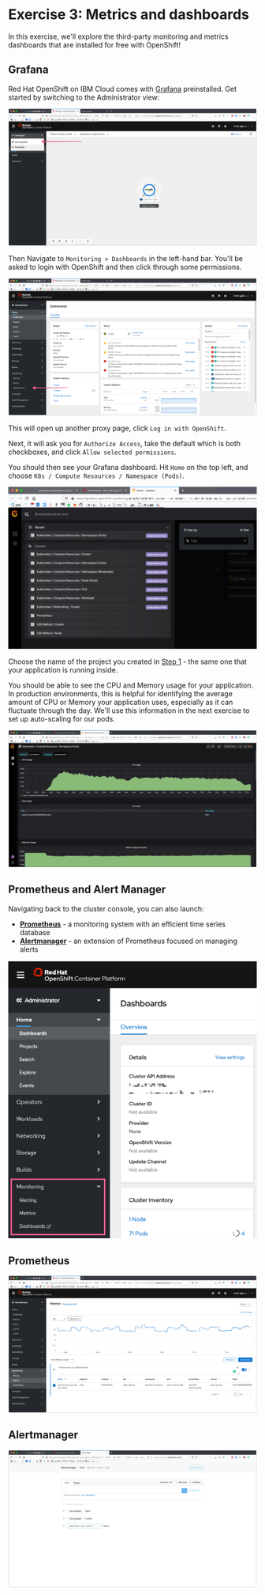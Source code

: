# Exercise 3: Metrics and dashboards

In this exercise, we'll explore the third-party monitoring and metrics dashboards that are installed for free with OpenShift!

## Grafana

Red Hat OpenShift on IBM Cloud comes with [Grafana](https://grafana.com/) preinstalled. Get started by switching to the Administrator view:

![Administrator](../assets/switch-to-admin.png)

Then Navigate to `Monitoring > Dashboards` in the left-hand bar. You'll be asked to login with OpenShift and then click through some permissions.

![Monitoring Dashboards](../assets/dashboard-menu.png)

This will open up another proxy page, click `Log in with OpenShift`.

Next, it will ask you for `Authorize Access`, take the default which is both checkboxes, and click `Allow selected permissions`.

You should then see your Grafana dashboard. Hit `Home` on the top left, and choose `K8s / Compute Resources / Namespace (Pods)`.

![Grafana](../assets/grafana-namespace.png)

Choose the name of the project you created in [Step 1](../exercise-02/README.md#deploy-example-health) - the same one that your application is running inside.

You should be able to see the CPU and Memory usage for your application. In production environments, this is helpful for identifying the average amount of CPU or Memory your application uses, especially as it can fluctuate through the day. We'll use this information in the next exercise to set up auto-scaling for our pods.

![Grafana also project](../assets/grafana-example-health.png)

## Prometheus and Alert Manager

Navigating back to the cluster console, you can also launch:

* **[Prometheus](https://prometheus.io/)** - a monitoring system with an efficient time series database
* **[Alertmanager](https://prometheus.io/docs/alerting/alertmanager/)** - an extension of Prometheus focused on managing alerts

![Metrics, Alerts and Dashboards](../assets/monitoring-dashboard4.png)

## Prometheus

![Prometheus](../assets/prometheus-time-series4.png)

## Alertmanager

![Alert Manager](../assets/alert-manager4.png)
